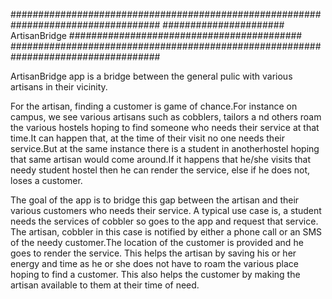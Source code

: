 ###################################################################################
######################  ArtisanBridge    ##########################################
###################################################################################


ArtisanBridge app is a bridge between the general pulic with various artisans in their vicinity.

For the artisan, finding a customer is game of chance.For instance on campus, we see various artisans such as cobblers, tailors a
nd others roam the various hostels hoping to find  someone who needs their service at that time.It can happen that, at the time of 
their visit no one needs their service.But at the same instance there is a student in anotherhostel hoping that same artisan would
 come around.If it happens that he/she visits that needy student hostel then he can render the service, else if he does not, loses a customer.

The goal of the app is to bridge this gap between the artisan and their various customers who needs their service.
A typical use case is, a student needs the services of cobbler so goes to the app and request that service.
The artisan, cobbler in this case is notified by either a phone call or an SMS of the needy customer.The location of the customer is provided
and he goes to render the service.
This helps the artisan by saving his or her energy and time as he or she does not have to roam the various place hoping to find a customer.
This also helps the customer by making the artisan available to them at their time of need.

